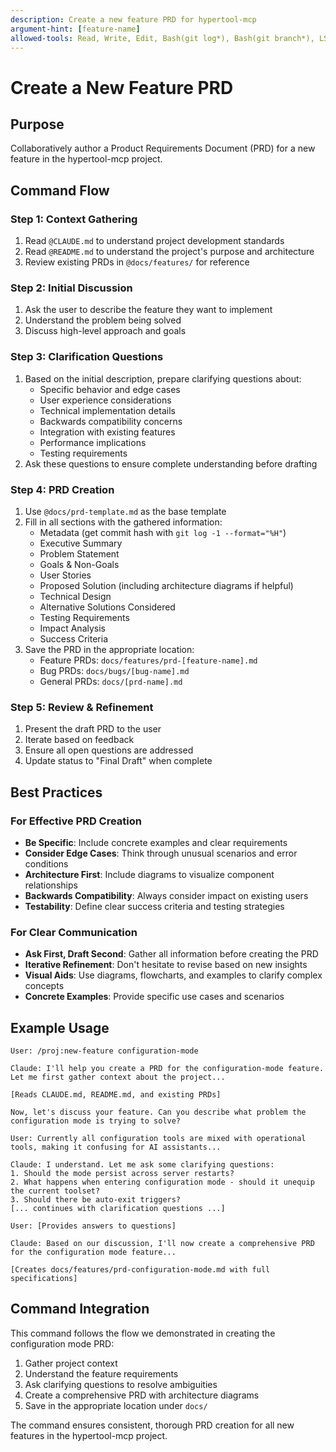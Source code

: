 ```yaml
---
description: Create a new feature PRD for hypertool-mcp
argument-hint: [feature-name]
allowed-tools: Read, Write, Edit, Bash(git log*), Bash(git branch*), LS, Grep
---
```


# Create a New Feature PRD

## Purpose

Collaboratively author a Product Requirements Document (PRD) for a new feature in the hypertool-mcp project.

## Command Flow

### Step 1: Context Gathering

1. Read `@CLAUDE.md` to understand project development standards
2. Read `@README.md` to understand the project's purpose and architecture
3. Review existing PRDs in `@docs/features/` for reference

### Step 2: Initial Discussion

1. Ask the user to describe the feature they want to implement
2. Understand the problem being solved
3. Discuss high-level approach and goals

### Step 3: Clarification Questions

1. Based on the initial description, prepare clarifying questions about:
   - Specific behavior and edge cases
   - User experience considerations
   - Technical implementation details
   - Backwards compatibility concerns
   - Integration with existing features
   - Performance implications
   - Testing requirements
2. Ask these questions to ensure complete understanding before drafting

### Step 4: PRD Creation

1. Use `@docs/prd-template.md` as the base template
2. Fill in all sections with the gathered information:
   - Metadata (get commit hash with `git log -1 --format="%H"`)
   - Executive Summary
   - Problem Statement
   - Goals & Non-Goals
   - User Stories
   - Proposed Solution (including architecture diagrams if helpful)
   - Technical Design
   - Alternative Solutions Considered
   - Testing Requirements
   - Impact Analysis
   - Success Criteria
3. Save the PRD in the appropriate location:
   - Feature PRDs: `docs/features/prd-[feature-name].md`
   - Bug PRDs: `docs/bugs/[bug-name].md`
   - General PRDs: `docs/[prd-name].md`

### Step 5: Review & Refinement

1. Present the draft PRD to the user
2. Iterate based on feedback
3. Ensure all open questions are addressed
4. Update status to "Final Draft" when complete

## Best Practices

### For Effective PRD Creation

- **Be Specific**: Include concrete examples and clear requirements
- **Consider Edge Cases**: Think through unusual scenarios and error conditions
- **Architecture First**: Include diagrams to visualize component relationships
- **Backwards Compatibility**: Always consider impact on existing users
- **Testability**: Define clear success criteria and testing strategies

### For Clear Communication

- **Ask First, Draft Second**: Gather all information before creating the PRD
- **Iterative Refinement**: Don't hesitate to revise based on new insights
- **Visual Aids**: Use diagrams, flowcharts, and examples to clarify complex concepts
- **Concrete Examples**: Provide specific use cases and scenarios

## Example Usage

```
User: /proj:new-feature configuration-mode

Claude: I'll help you create a PRD for the configuration-mode feature. Let me first gather context about the project...

[Reads CLAUDE.md, README.md, and existing PRDs]

Now, let's discuss your feature. Can you describe what problem the configuration mode is trying to solve?

User: Currently all configuration tools are mixed with operational tools, making it confusing for AI assistants...

Claude: I understand. Let me ask some clarifying questions:
1. Should the mode persist across server restarts?
2. What happens when entering configuration mode - should it unequip the current toolset?
3. Should there be auto-exit triggers?
[... continues with clarification questions ...]

User: [Provides answers to questions]

Claude: Based on our discussion, I'll now create a comprehensive PRD for the configuration mode feature...

[Creates docs/features/prd-configuration-mode.md with full specifications]
```

## Command Integration

This command follows the flow we demonstrated in creating the configuration mode PRD:

1. Gather project context
2. Understand the feature requirements
3. Ask clarifying questions to resolve ambiguities
4. Create a comprehensive PRD with architecture diagrams
5. Save in the appropriate location under `docs/`

The command ensures consistent, thorough PRD creation for all new features in the hypertool-mcp project.
